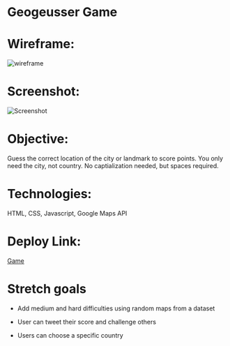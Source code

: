 # Geogeusser Game 

# Wireframe: 
![wireframe](https://i.imgur.com/OHTsy1M.png)

# Screenshot:
![Screenshot](https://i.imgur.com/HSNyTvq.jpg)


# Objective:

Guess the correct location of the city or landmark to score points. You only need the city, not country. No captialization needed, but spaces required.


# Technologies:

HTML, CSS, Javascript, Google Maps API


# Deploy Link:

[Game](http://kindhearted-use.surge.sh/)

# Stretch goals

* Add medium and hard difficulties using random maps from a dataset

*  User can tweet their score and challenge others
*  Users can choose a specific country 

